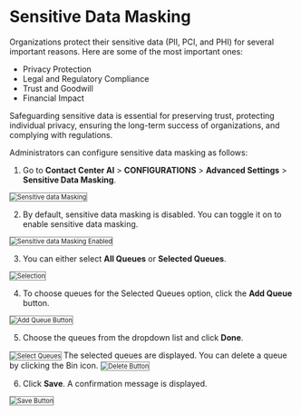 # Sensitive Data Masking

Organizations protect their sensitive data (PII, PCI, and PHI) for several important reasons. Here are some of the most important ones:

* Privacy Protection
* Legal and Regulatory Compliance
* Trust and Goodwill
* Financial Impact

Safeguarding sensitive data is essential for preserving trust, protecting individual privacy, ensuring the long-term success of organizations, and complying with regulations.

Administrators can configure sensitive data masking as follows:

1. Go to **Contact Center AI** > **CONFIGURATIONS** > **Advanced Settings** > **Sensitive Data Masking**.
<img src="../images/advanced-settings-sensitive-data-masking.png" alt="Sensitive data Masking" title="Sensitive Data Masking" style="border: 1px solid gray; zoom:80%;">

2. By default, sensitive data masking is disabled. You can toggle it on to enable sensitive data masking.  
<img src="../images/sensitive-data-masking-enabled.png" alt="Sensitive data Masking Enabled" title="Sensitive Data Masking Enabled" style="border: 1px solid gray; zoom:80%;">

3. You can either select **All Queues** or **Selected Queues**.
<img src="../images/selected-queues.png" alt="Selection" title="Selection" style="border: 1px solid gray; zoom:80%;">

4. To choose queues for the Selected Queues option, click the **Add Queue** button.  
<img src="../images/add-queue-button.png" alt="Add Queue Button" title="Add Queue Button" style="border: 1px solid gray; zoom:80%;">

5. Choose the queues from the dropdown list and click **Done**.  
<img src="../images/select-queues.png" alt="Select Queues" title="Select Queues" style="border: 1px solid gray; zoom:80%;">  
The selected queues are displayed. You can delete a queue by clicking the Bin icon.  
<img src="../images/delete-icon.png" alt="Delete Button" title="Delete Button" style="border: 1px solid gray; zoom:80%;">

6. Click **Save**. A confirmation message is displayed.  
<img src="../images/delete-icon.png" alt="Save Button" title="Save Button" style="border: 1px solid gray; zoom:80%;">
